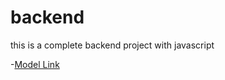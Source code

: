 # backend 
this is a complete backend project with javascript

-[Model Link](https://app.eraser.io/workspace/YtPqZ1VogxGy1jzIDkzj)